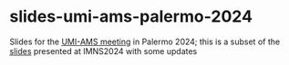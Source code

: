 # slides-umi-ams-palermo-2024
Slides for the [UMI-AMS meeting](https://umi.dm.unibo.it/jm-umi-ams/) in Palermo 2024; this is a subset of the [slides](https://pedritomelenas.github.io/slides-imns-2024) presented at IMNS2024 with some updates
